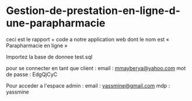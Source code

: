 # Gestion-de-prestation-en-ligne-d-une-parapharmacie
ceci est le rapport + code a notre application web dont le nom est « Parapharmacie en ligne »


Importez la base de donnee test.sql

pour se connecter en tant que client :
email : mmayberya@yahoo.com
mot de passe : EdgQjCyC


Pour acceder a l'espace admin : 
email : yassmine@gmail.com
mdp : yassmine 

